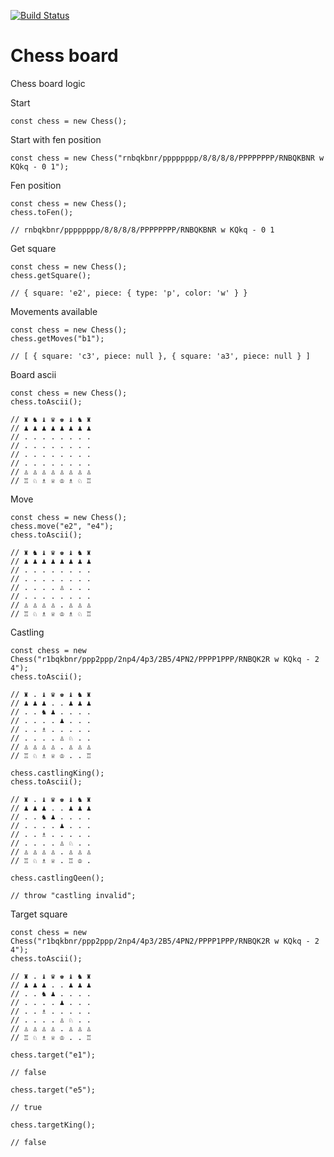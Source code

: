 [![Build Status](https://travis-ci.org/davidlacarta/chess.svg?branch=master)](https://travis-ci.org/davidlacarta/chess)

# Chess board

Chess board logic

Start

```
const chess = new Chess();
```

Start with fen position

```
const chess = new Chess("rnbqkbnr/pppppppp/8/8/8/8/PPPPPPPP/RNBQKBNR w KQkq - 0 1");
```

Fen position

```
const chess = new Chess();
chess.toFen();

// rnbqkbnr/pppppppp/8/8/8/8/PPPPPPPP/RNBQKBNR w KQkq - 0 1
```

Get square

```
const chess = new Chess();
chess.getSquare();

// { square: 'e2', piece: { type: 'p', color: 'w' } }
```

Movements available

```
const chess = new Chess();
chess.getMoves("b1");

// [ { square: 'c3', piece: null }, { square: 'a3', piece: null } ]
```

Board ascii

```
const chess = new Chess();
chess.toAscii();

// ♜ ♞ ♝ ♛ ♚ ♝ ♞ ♜
// ♟ ♟ ♟ ♟ ♟ ♟ ♟ ♟
// . . . . . . . .
// . . . . . . . .
// . . . . . . . .
// . . . . . . . .
// ♙ ♙ ♙ ♙ ♙ ♙ ♙ ♙
// ♖ ♘ ♗ ♕ ♔ ♗ ♘ ♖
```

Move

```
const chess = new Chess();
chess.move("e2", "e4");
chess.toAscii();

// ♜ ♞ ♝ ♛ ♚ ♝ ♞ ♜
// ♟ ♟ ♟ ♟ ♟ ♟ ♟ ♟
// . . . . . . . .
// . . . . . . . .
// . . . . ♙ . . .
// . . . . . . . .
// ♙ ♙ ♙ ♙ . ♙ ♙ ♙
// ♖ ♘ ♗ ♕ ♔ ♗ ♘ ♖
```

Castling

```
const chess = new Chess("r1bqkbnr/ppp2ppp/2np4/4p3/2B5/4PN2/PPPP1PPP/RNBQK2R w KQkq - 2 4");
chess.toAscii();

// ♜ . ♝ ♛ ♚ ♝ ♞ ♜
// ♟ ♟ ♟ . . ♟ ♟ ♟
// . . ♞ ♟ . . . .
// . . . . ♟ . . .
// . . ♗ . . . . .
// . . . . ♙ ♘ . .
// ♙ ♙ ♙ ♙ . ♙ ♙ ♙
// ♖ ♘ ♗ ♕ ♔ . . ♖

chess.castlingKing();
chess.toAscii();

// ♜ . ♝ ♛ ♚ ♝ ♞ ♜
// ♟ ♟ ♟ . . ♟ ♟ ♟
// . . ♞ ♟ . . . .
// . . . . ♟ . . .
// . . ♗ . . . . .
// . . . . ♙ ♘ . .
// ♙ ♙ ♙ ♙ . ♙ ♙ ♙
// ♖ ♘ ♗ ♕ . ♖ ♔ .

chess.castlingQeen();

// throw "castling invalid";
```

Target square

```
const chess = new Chess("r1bqkbnr/ppp2ppp/2np4/4p3/2B5/4PN2/PPPP1PPP/RNBQK2R w KQkq - 2 4");
chess.toAscii();

// ♜ . ♝ ♛ ♚ ♝ ♞ ♜
// ♟ ♟ ♟ . . ♟ ♟ ♟
// . . ♞ ♟ . . . .
// . . . . ♟ . . .
// . . ♗ . . . . .
// . . . . ♙ ♘ . .
// ♙ ♙ ♙ ♙ . ♙ ♙ ♙
// ♖ ♘ ♗ ♕ ♔ . . ♖

chess.target("e1");

// false

chess.target("e5");

// true

chess.targetKing();

// false

```
